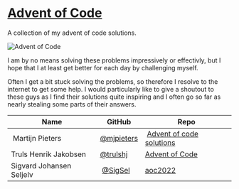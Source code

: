 # [Advent of Code](https://adventofcode.com/)

A collection of my advent of code solutions.

![Advent of Code](https://repository-images.githubusercontent.com/112706767/160be980-3b1a-11eb-9dbe-439a40adfa99)

I am by no means solving these problems impressively or effectivly, but I hope that I at least get better for each day by challenging myself.

Often I get a bit stuck solving the problems, so therefore I resolve to the internet to get some help. I would particularly like to give a shoutout to these guys as I find their solutions quite inspiring and I often go so far as nearly stealing some parts of their answers.

| Name | GitHub | Repo |
|----|---|----|
| Martijn Pieters | [@mjpieters](https://github.com/mjpieters) | [Advent of code solutions](https://github.com/mjpieters/adventofcode)|
| Truls Henrik Jakobsen | [@trulshj](https://github.com/trulshj) | [Advent of Code](https://github.com/trulshj/AdventOfCode)
| Sigvard Johansen Seljelv | [@SigSel](https://github.com/SigSel) | [aoc2022](https://github.com/SigSel/aoc2022) |

